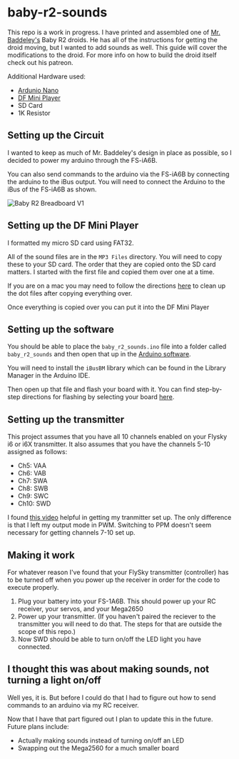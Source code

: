 # baby-r2-sounds

This repo is a work in progress. I have printed and assembled one of [Mr. Baddeley's](https://www.patreon.com/mrbaddeley) Baby R2 droids. He has all of the instructions for getting the droid moving, but I wanted to add sounds as well. This guide will cover the modifications to the droid. For more info on how to build the droid itself check out his patreon.

Additional Hardware used:

- [Ardunio Nano](https://store-usa.arduino.cc/products/arduino-nano?selectedStore=us)
- [DF Mini Player](https://www.dfrobot.com/product-1121.html)
- SD Card
- 1K Resistor

## Setting up the Circuit

I wanted to keep as much of Mr. Baddeley's design in place as possible, so I decided to power my arduino through the FS-iA6B.

You can also send commands to the arduino via the FS-iA6B by connecting the arduino to the iBus output. You will need to connect the Arduino to the iBus of the FS-iA6B as shown.

![Baby R2 Breadboard V1](https://user-images.githubusercontent.com/39142975/149836900-255352c2-a780-4506-a653-6cfbed98c6dc.png)

## Setting up the DF Mini Player
I formatted my micro SD card using FAT32.

All of the sound files are in the `MP3 Files` directory. You will need to copy these to your SD card. The order that they are copied onto the SD card matters. I started with the first file and copied them over one at a time.

If you are on a mac you may need to follow the directions [here](https://wiki.dfrobot.com/DFPlayer_Mini_SKU_DFR0299#target_6) to clean up the dot files after copying everything over.

Once everything is copied over you can put it into the DF Mini Player

## Setting up the software

You should be able to place the `baby_r2_sounds.ino` file into a folder called `baby_r2_sounds` and then open that up in the [Arduino software](https://www.arduino.cc/en/software).

You will need to install the `iBusBM` library which can be found in the Library Manager in the Arduino IDE.

Then open up that file and flash your board with it. You can find step-by-step directions for flashing by selecting your board [here](https://www.arduino.cc/en/Guide).

## Setting up the transmitter

This project assumes that you have all 10 channels enabled on your Flysky i6 or i6X transmitter. It also assumes that you have the channels 5-10 assigned as follows:

- Ch5: VAA
- Ch6: VAB
- Ch7: SWA
- Ch8: SWB
- Ch9: SWC
- Ch10: SWD

I found [this video](https://www.youtube.com/watch?v=ZwM_AoKfoj0) helpful in getting my tranmitter set up. The only difference is that I left my output mode in PWM. Switching to PPM doesn't seem necessary for getting channels 7-10 set up.

## Making it work

For whatever reason I've found that your FlySky transmitter (controller) has to be turned off when you power up the receiver in order for the code to execute properly.

1. Plug your battery into your FS-1A6B. This should power up your RC receiver, your servos, and your Mega2650
2. Power up your transmitter. (If you haven't paired the reciever to the transmitter you will need to do that. The steps for that are outside the scope of this repo.)
3. Now SWD should be able to turn on/off the LED light you have connected.

## I thought this was about making sounds, not turning a light on/off

Well yes, it is. But before I could do that I had to figure out how to send commands to an arduino via my RC receiver.

Now that I have that part figured out I plan to update this in the future. Future plans include:

- Actually making sounds instead of turning on/off an LED
- Swapping out the Mega2560 for a much smaller board
